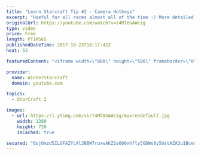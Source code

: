 ```yaml
---
title: "Learn Starcraft Tip #2 - Camera Hotkeys"
excerpt: "Useful for all races almost all of the time :) More detailed guides/tutorials under the learn to play starcraft playlist."
originalUrl: https://youtube.com/watch?v=t4Ml0nAWcig
type: video
price: Free
length: PT1M56S
publishedDateTime: 2017-10-23T18:17:42Z
heat: 53

featuredContent: "<iframe width=\"800\" height=\"500\" frameborder=\"0\" src=\"https://www.youtube.com/embed/t4Ml0nAWcig\" allow=\"accelerometer; autoplay; encrypted-media; gyroscope; picture-in-picture\" allowfullscreen></iframe>"

provider:
  name: WinterStarcraft
  domain: youtube.com

topics:
  - StarCraft 2

images:
  - url: https://i.ytimg.com/vi/t4Ml0nAWcig/maxresdefault.jpg
    width: 1280
    height: 720
    isCached: true

secured: "6ojOmzd5ILOFAZYcAl3BBWTruxwAKZSs600xhfly5GDWo8y5UstAZA3u1Bcedqpw3EVBY6qK3ilZVGUtBwTLNAxkS3KJTJRAVJ59BLFfaHsDkxnbVUHsAGdPumKGj5hK/kvCeM/cZndkDH4bzDkK6WNe+KKdjMrkurZQuFEVncXCfImUMBlsJiOzGHjtw9l2TwQyfQjl9npnUH8cylqC2YaJTP4KjrHbp5ETqM+ZQhWX4xi51genvuBsZK6RjVj83aZm1TAHDCFZhYpCI9fqgDeFnAvf+krgdTbai0nUcNl75IakWUvfKDEmcMzKFnHlRlfo+Y/G5WsAuWrTjz/gCT8eLiv9O45nzWKiKwuJMvzD+md4T8s/GDSHBjcAGCYM5tHQDSZBU3AFi55b/ETwzfXT4fdi2LmYPp+05HhbEDI=;PsMkHocirlmumVRbrqk8+Q=="
---
```


